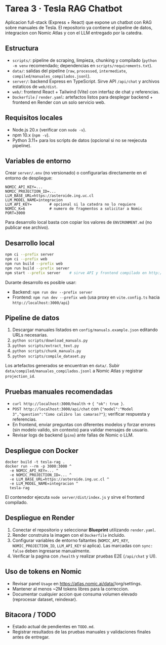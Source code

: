 # Tarea 3 · Tesla RAG Chatbot

Aplicacion full-stack (Express + React) que expone un chatbot con RAG sobre manuales de Tesla. El repositorio ya contiene el pipeline de datos, integracion con Nomic Atlas y con el LLM entregado por la catedra.

## Estructura
- `scripts/`: pipeline de scraping, limpieza, chunking y compilado (`python -m venv` recomendado; dependencias en `scripts/requirements.txt`).
- `data/`: salidas del pipeline (`raw`, `processed`, `intermediate`, `compiled/manuales_compilados.jsonl`).
- `server/`: backend Express en TypeScript. Sirve API `/api/chat` y archivos estaticos de `web/dist`.
- `web/`: frontend React + Tailwind (Vite) con interfaz de chat y referencias.
- `Dockerfile` / `render.yaml`: artefactos listos para desplegar backend + frontend en Render con un solo servicio web.

## Requisitos locales
- Node.js 20.x (verificar con `node -v`).
- npm 10.x (`npm -v`).
- Python 3.11+ para los scripts de datos (opcional si no se reejecuta pipeline).

## Variables de entorno
Crear `server/.env` (no versionado) o configurarlas directamente en el entorno de despliegue:

```
NOMIC_API_KEY=...
NOMIC_PROJECTION_ID=...
LLM_BASE_URL=https://asteroide.ing.uc.cl
LLM_MODEL_NAME=integracion
LLM_API_KEY=        # opcional si la catedra no lo requiere
NOMIC_K=6           # numero de fragmentos a solicitar a Nomic
PORT=3000
```

Para desarrollo local basta con copiar los valores de `ENVIRONMENT.md` (no publicar ese archivo).

## Desarrollo local
```bash
npm ci --prefix server
npm ci --prefix web
npm run build --prefix web
npm run build --prefix server
npm start --prefix server    # sirve API y frontend compilado en http://localhost:3000
```

Durante desarrollo es posible usar:
- Backend: `npm run dev --prefix server`
- Frontend: `npm run dev --prefix web` (usa proxy en `vite.config.ts` hacia `http://localhost:3000/api`)

## Pipeline de datos
1. Descargar manuales listados en `config/manuals.example.json` editando URLs necesarias.
2. `python scripts/download_manuals.py`
3. `python scripts/extract_text.py`
4. `python scripts/chunk_manuals.py`
5. `python scripts/compile_dataset.py`

Los artefactos generados se encuentran en `data/`. Subir `data/compiled/manuales_compilados.jsonl` a Nomic Atlas y registrar `projection_id`.

## Pruebas manuales recomendadas
- `curl http://localhost:3000/health` → `{ "ok": true }`.
- `POST http://localhost:3000/api/chat` con `{"model":"Model 3","question":"Como calibro las camaras?"}`; verificar respuesta y referencias.
- En frontend, enviar preguntas con diferentes modelos y forzar errores (sin modelo valido, sin contexto) para validar mensajes de usuario.
- Revisar logs de backend (`pino`) ante fallas de Nomic o LLM.

## Despliegue con Docker
```
docker build -t tesla-rag .
docker run --rm -p 3000:3000 ^
  -e NOMIC_API_KEY=... ^
  -e NOMIC_PROJECTION_ID=... ^
  -e LLM_BASE_URL=https://asteroide.ing.uc.cl ^
  -e LLM_MODEL_NAME=integracion ^
  tesla-rag
```
El contenedor ejecuta `node server/dist/index.js` y sirve el frontend compilado.

## Despliegue en Render
1. Conectar el repositorio y seleccionar **Blueprint** utilizando `render.yaml`.
2. Render construira la imagen con el `Dockerfile` incluido.
3. Configurar variables de entorno faltantes (`NOMIC_API_KEY`, `NOMIC_PROJECTION_ID`, `LLM_API_KEY` si aplica). Las marcadas con `sync: false` deben ingresarse manualmente.
4. Verificar la pagina con `/health` y realizar pruebas E2E (`/api/chat` y UI).

## Uso de tokens en Nomic
- Revisar panel `Usage` en https://atlas.nomic.ai/data/<usuario>/org/settings.
- Mantener al menos ~2M tokens libres para la correccion.
- Documentar cualquier accion que consuma volumen elevado (reprocesar dataset, reindexar).

## Bitacora / TODO
- Estado actual de pendientes en `TODO.md`.
- Registrar resultados de las pruebas manuales y validaciones finales antes de entregar.

